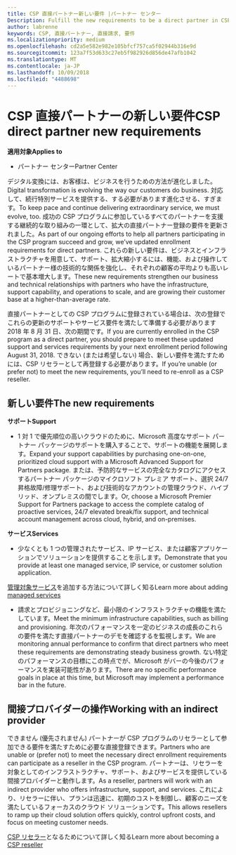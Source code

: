 ```yaml
---
title: CSP 直接パートナー新しい要件 |パートナー センター
Description: Fulfill the new requirements to be a direct partner in CSP
author: labrenne
keywords: CSP, 直接パートナー, 直接請求, 要件
ms.localizationpriority: medium
ms.openlocfilehash: cd2a5e582e982e105bfcf757ca5f02944b316e9d
ms.sourcegitcommit: 123a7f53d633c27eb5f982926d856de47afb1042
ms.translationtype: MT
ms.contentlocale: ja-JP
ms.lasthandoff: 10/09/2018
ms.locfileid: "4488698"
---
```

# <a name="csp-direct-partner-new-requirements"></a><span data-ttu-id="63ef0-103">CSP 直接パートナーの新しい要件</span><span class="sxs-lookup"><span data-stu-id="63ef0-103">CSP direct partner new requirements</span></span>

**<span data-ttu-id="63ef0-104">適用対象</span><span class="sxs-lookup"><span data-stu-id="63ef0-104">Applies to</span></span>**

- <span data-ttu-id="63ef0-105">パートナー センター</span><span class="sxs-lookup"><span data-stu-id="63ef0-105">Partner Center</span></span>

<span data-ttu-id="63ef0-106">デジタル変換には、お客様は、ビジネスを行うための方法が進化しました。</span><span class="sxs-lookup"><span data-stu-id="63ef0-106">Digital transformation is evolving the way our customers do business.</span></span> <span data-ttu-id="63ef0-107">対応して、続行特別サービスを提供する、する必要があります進化させる、すぎます。</span><span class="sxs-lookup"><span data-stu-id="63ef0-107">To keep pace and continue delivering extraordinary service, we must evolve, too.</span></span> <span data-ttu-id="63ef0-108">成功の CSP プログラムに参加しているすべてのパートナーを支援する継続的な取り組みの一環として、拡大の直接パートナー登録の要件を更新されました。</span><span class="sxs-lookup"><span data-stu-id="63ef0-108">As part of our ongoing efforts to help all partners participating in the CSP program succeed and grow, we’ve updated enrollment requirements for direct partners.</span></span> <span data-ttu-id="63ef0-109">これらの新しい要件は、ビジネスとインフラストラクチャを用意して、サポート、拡大縮小するには、機能、および操作しているパートナー様の技術的な関係を強化し、それぞれの顧客の平均よりも高いレートで基本増大します。</span><span class="sxs-lookup"><span data-stu-id="63ef0-109">These new requirements strengthen our business and technical relationships with partners who have the infrastructure, support capability, and operations to scale, and are growing their customer base at a higher-than-average rate.</span></span>

<span data-ttu-id="63ef0-110">直接パートナーとしての CSP プログラムに登録されている場合は、次の登録でこれらの更新のサポートやサービス要件を満たして準備する必要があります 2018 年 8 月 31 日、次の期間です。</span><span class="sxs-lookup"><span data-stu-id="63ef0-110">If you are currently enrolled in the CSP program as a direct partner, you should prepare to meet these updated support and services requirements by your next enrollment period following August 31, 2018.</span></span> <span data-ttu-id="63ef0-111">できない (または希望しない) 場合、新しい要件を満たすためには、CSP リセラーとして再登録する必要があります。</span><span class="sxs-lookup"><span data-stu-id="63ef0-111">If you’re unable (or prefer not) to meet the new requirements, you’ll need to re-enroll as a CSP reseller.</span></span>

## <a name="the-new-requirements"></a><span data-ttu-id="63ef0-112">新しい要件</span><span class="sxs-lookup"><span data-stu-id="63ef0-112">The new requirements</span></span>

**<span data-ttu-id="63ef0-113">サポート</span><span class="sxs-lookup"><span data-stu-id="63ef0-113">Support</span></span>**

- <span data-ttu-id="63ef0-114">1 対 1 で優先順位の高いクラウドのために、Microsoft 高度なサポート パートナー パッケージのサポートを購入することで、サポートの機能を展開します。</span><span class="sxs-lookup"><span data-stu-id="63ef0-114">Expand your support capabilities by purchasing one-on-one, prioritized cloud support with a Microsoft Advanced Support for Partners package.</span></span> <span data-ttu-id="63ef0-115">または、予防的なサービスの完全なカタログにアクセスするパートナー パッケージのマイクロソフト プレミア サポート、選択 24/7 昇格故障/修理サポート、および技術的なアカウントの管理クラウド、ハイブリッド、オンプレミスの間でします。</span><span class="sxs-lookup"><span data-stu-id="63ef0-115">Or, choose a Microsoft Premier Support for Partners package to access the complete catalog of proactive services, 24/7 elevated break/fix support, and technical account management across cloud, hybrid, and on-premises.</span></span> 

**<span data-ttu-id="63ef0-116">サービス</span><span class="sxs-lookup"><span data-stu-id="63ef0-116">Services</span></span>**

- <span data-ttu-id="63ef0-117">少なくとも 1 つの管理されたサービス、IP サービス、または顧客アプリケーションでソリューションを提供することを示します。</span><span class="sxs-lookup"><span data-stu-id="63ef0-117">Demonstrate that you provide at least one managed service, IP service, or customer solution application.</span></span> 

<span data-ttu-id="63ef0-118">[管理対象サービス](https://partner.microsoft.com/business-opportunities/managed-services-provider)を追加する方法について詳しく知る</span><span class="sxs-lookup"><span data-stu-id="63ef0-118">Learn more about adding [managed services](https://partner.microsoft.com/business-opportunities/managed-services-provider)</span></span> 

- <span data-ttu-id="63ef0-119">請求とプロビジョニングなど、最小限のインフラストラクチャの機能を満たしています。</span><span class="sxs-lookup"><span data-stu-id="63ef0-119">Meet the minimum infrastructure capabilities, such as billing and provisioning.</span></span>
<span data-ttu-id="63ef0-120">年次のパフォーマンスを一定のビジネスの成長のこれらの要件を満たす直接パートナーのデモを確認するを監視します。</span><span class="sxs-lookup"><span data-stu-id="63ef0-120">We are monitoring annual performance to confirm that direct partners who meet these requirements are demonstrating steady business growth.</span></span> <span data-ttu-id="63ef0-121">ない特定のパフォーマンスの目標にこの時点でが、Microsoft がバーの今後のパフォーマンスを実装可能性があります。</span><span class="sxs-lookup"><span data-stu-id="63ef0-121">There are no specific performance goals in place at this time, but Microsoft may implement a performance bar in the future.</span></span> 

## <a name="working-with-an-indirect-provider"></a><span data-ttu-id="63ef0-122">間接プロバイダーの操作</span><span class="sxs-lookup"><span data-stu-id="63ef0-122">Working with an indirect provider</span></span>

<span data-ttu-id="63ef0-123">できません (優先されません) パートナーが CSP プログラムのリセラーとして参加できる要件を満たすために必要な直接登録できます。</span><span class="sxs-lookup"><span data-stu-id="63ef0-123">Partners who are unable or (prefer not) to meet the necessary direct enrollment requirements can participate as a reseller in the CSP program.</span></span> <span data-ttu-id="63ef0-124">パートナーは、リセラーを対象としてのインフラストラクチャ、サポート、およびサービスを提供している間接プロバイダーと動作します。</span><span class="sxs-lookup"><span data-stu-id="63ef0-124">As a reseller, partners will work with an indirect provider who offers infrastructure, support, and services.</span></span> <span data-ttu-id="63ef0-125">これにより、リセラーに伴い、プランは迅速に、初期のコストを制御し、顧客のニーズを満たしているフォーカスのクラウド ソリューションです。</span><span class="sxs-lookup"><span data-stu-id="63ef0-125">This allows resellers to ramp up their cloud solution offers quickly, control upfront costs, and focus on meeting customer needs.</span></span>  

<span data-ttu-id="63ef0-126">[CSP リセラー](https://partner.microsoft.com/cloud-solution-provider)となるためについて詳しく知る</span><span class="sxs-lookup"><span data-stu-id="63ef0-126">Learn more about becoming a [CSP reseller](https://partner.microsoft.com/cloud-solution-provider)</span></span>



